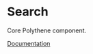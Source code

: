 # Search

Core Polythene component.

[Documentation](https://github.com/ArthurClemens/polythene/blob/master/packages/docs/components/search.md)
